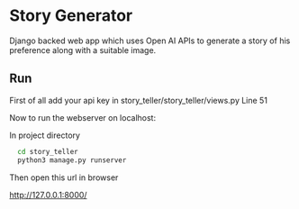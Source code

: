 
# Story Generator

Django backed web app which uses Open AI APIs to generate a story of his preference along with a suitable image.


## Run

First of all add your api key in story_teller/story_teller/views.py Line 51

Now to run the webserver on localhost:

In project directory

```bash
  cd story_teller
  python3 manage.py runserver
```
Then open this url in browser

http://127.0.0.1:8000/
